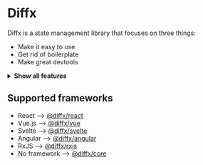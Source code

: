 # Diffx

Diffx is a state management library that focuses on three things:

* Make it easy to use
* Get rid of boilerplate
* Make great devtools

<details>
  <summary><strong>Show all features</strong></summary>

## Features

* Minimal API
* Minimal boilerplate
    * No forced usage patterns
    * Change any state from anywhere
    * Proxy/mutation based
* Detailed tracking
    * nested changes
    * asynchronous changes (start, resolve and reject)
    * changes done by watchers of the state
* Built in support for persistence
* Supports all major frameworks
* Built with typescript
* Devtools browser extension

</details>

## Supported frameworks

* React --> [@diffx/react](https://github.com/jbjorge/diffx/tree/master/react)
* Vue.js --> [@diffx/vue](https://github.com/jbjorge/diffx/tree/master/vue)
* Svelte --> [@diffx/svelte](https://github.com/jbjorge/diffx/tree/master/svelte)
* Angular --> [@diffx/angular](https://github.com/jbjorge/diffx/tree/master/angular)
* RxJS --> [@diffx/rxjs](https://github.com/jbjorge/diffx/tree/master/rxjs)
* No framework --> [@diffx/core](https://github.com/jbjorge/diffx/tree/master/core)

